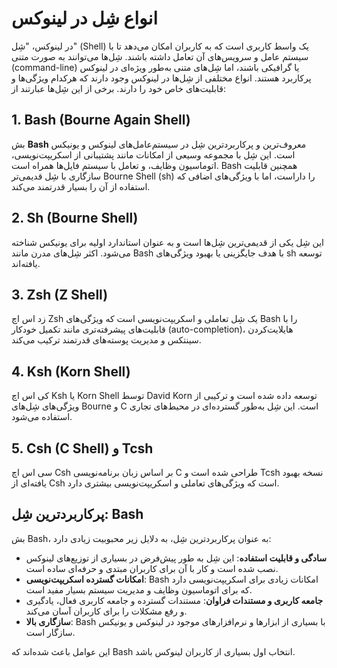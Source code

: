 
# انواع شِل در لینوکس

در لینوکس، "شِل" (Shell) یک واسط کاربری است که به کاربران امکان می‌دهد تا با سیستم عامل و سرویس‌های آن تعامل داشته باشند. شِل‌ها می‌توانند به صورت متنی (command-line) یا گرافیکی باشند، اما شِل‌های متنی به‌طور ویژه‌ای در لینوکس پرکاربرد هستند. انواع مختلفی از شِل‌ها در لینوکس وجود دارند که هرکدام ویژگی‌ها و قابلیت‌های خاص خود را دارند. برخی از این شِل‌ها عبارتند از:

## 1. Bash (Bourne Again Shell)
بش **Bash** معروف‌ترین و پرکاربردترین شِل در سیستم‌عامل‌های لینوکس و یونیکس است. این شِل با مجموعه وسیعی از امکانات مانند پشتیبانی از اسکریپت‌نویسی، اتوماسیون وظایف، و تعامل با سیستم فایل‌ها همراه است. Bash همچنین قابلیت سازگاری با شِل قدیمی‌تر Bourne Shell (sh) را داراست، اما با ویژگی‌های اضافی که استفاده از آن را بسیار قدرتمند می‌کند.

## 2. Sh (Bourne Shell)
این شِل یکی از قدیمی‌ترین شِل‌ها است و به عنوان استاندارد اولیه برای یونیکس شناخته می‌شود. اکثر شِل‌های مدرن مانند Bash با هدف جایگزینی یا بهبود ویژگی‌های sh توسعه یافته‌اند.

## 3. Zsh (Z Shell)
زد اس اچ Zsh یک شِل تعاملی و اسکریپت‌نویسی است که ویژگی‌های Bash را با قابلیت‌های پیشرفته‌تری مانند تکمیل خودکار (auto-completion)، هایلایت‌کردن سینتکس و مدیریت پوسته‌های قدرتمند ترکیب می‌کند.

## 4. Ksh (Korn Shell)
کی اس اچ Ksh یا Korn Shell توسط David Korn توسعه داده شده است و ترکیبی از ویژگی‌های شِل‌های Bourne و C است. این شِل به‌طور گسترده‌ای در محیط‌های تجاری استفاده می‌شود.

## 5. Csh (C Shell) و Tcsh
سی اس اچ Csh بر اساس زبان برنامه‌نویسی C طراحی شده است و Tcsh نسخه بهبود یافته‌ای از Csh است که ویژگی‌های تعاملی و اسکریپت‌نویسی بیشتری دارد.

## پرکاربردترین شِل: Bash

بش Bash، به عنوان پرکاربردترین شِل، به دلایل زیر محبوبیت زیادی دارد:
- **سادگی و قابلیت استفاده**: این شِل به طور پیش‌فرض در بسیاری از توزیع‌های لینوکس نصب شده است و کار با آن برای کاربران مبتدی و حرفه‌ای ساده است.
- **امکانات گسترده اسکریپت‌نویسی**: Bash امکانات زیادی برای اسکریپت‌نویسی دارد که برای اتوماسیون وظایف و مدیریت سیستم بسیار مفید است.
- **جامعه کاربری و مستندات فراوان**: مستندات گسترده و جامعه کاربری فعال، یادگیری و رفع مشکلات را برای کاربران آسان می‌کند.
- **سازگاری بالا**: Bash با بسیاری از ابزارها و نرم‌افزارهای موجود در لینوکس و یونیکس سازگار است.

این عوامل باعث شده‌اند که Bash انتخاب اول بسیاری از کاربران لینوکس باشد.

